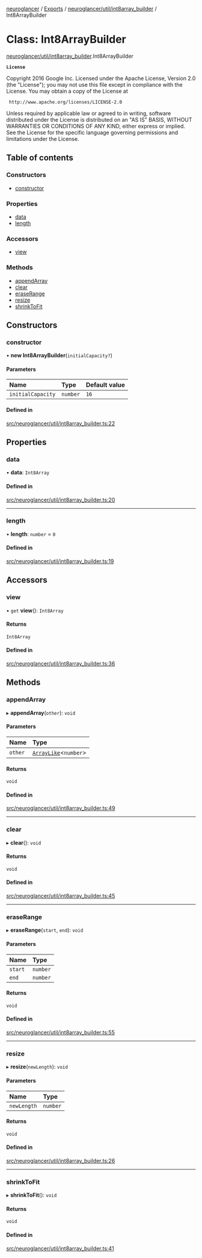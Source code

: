 [neuroglancer](../README.md) / [Exports](../modules.md) / [neuroglancer/util/int8array\_builder](../modules/neuroglancer_util_int8array_builder.md) / Int8ArrayBuilder

# Class: Int8ArrayBuilder

[neuroglancer/util/int8array_builder](../modules/neuroglancer_util_int8array_builder.md).Int8ArrayBuilder

**`License`**

Copyright 2016 Google Inc.
Licensed under the Apache License, Version 2.0 (the "License");
you may not use this file except in compliance with the License.
You may obtain a copy of the License at

     http://www.apache.org/licenses/LICENSE-2.0

Unless required by applicable law or agreed to in writing, software
distributed under the License is distributed on an "AS IS" BASIS,
WITHOUT WARRANTIES OR CONDITIONS OF ANY KIND, either express or implied.
See the License for the specific language governing permissions and
limitations under the License.

## Table of contents

### Constructors

- [constructor](neuroglancer_util_int8array_builder.Int8ArrayBuilder.md#constructor)

### Properties

- [data](neuroglancer_util_int8array_builder.Int8ArrayBuilder.md#data)
- [length](neuroglancer_util_int8array_builder.Int8ArrayBuilder.md#length)

### Accessors

- [view](neuroglancer_util_int8array_builder.Int8ArrayBuilder.md#view)

### Methods

- [appendArray](neuroglancer_util_int8array_builder.Int8ArrayBuilder.md#appendarray)
- [clear](neuroglancer_util_int8array_builder.Int8ArrayBuilder.md#clear)
- [eraseRange](neuroglancer_util_int8array_builder.Int8ArrayBuilder.md#eraserange)
- [resize](neuroglancer_util_int8array_builder.Int8ArrayBuilder.md#resize)
- [shrinkToFit](neuroglancer_util_int8array_builder.Int8ArrayBuilder.md#shrinktofit)

## Constructors

### constructor

• **new Int8ArrayBuilder**(`initialCapacity?`)

#### Parameters

| Name | Type | Default value |
| :------ | :------ | :------ |
| `initialCapacity` | `number` | `16` |

#### Defined in

[src/neuroglancer/util/int8array_builder.ts:22](https://github.com/ActiveBrainAtlas2/neuroglancer/blob/91617476/src/neuroglancer/util/int8array_builder.ts#L22)

## Properties

### data

• **data**: `Int8Array`

#### Defined in

[src/neuroglancer/util/int8array_builder.ts:20](https://github.com/ActiveBrainAtlas2/neuroglancer/blob/91617476/src/neuroglancer/util/int8array_builder.ts#L20)

___

### length

• **length**: `number` = `0`

#### Defined in

[src/neuroglancer/util/int8array_builder.ts:19](https://github.com/ActiveBrainAtlas2/neuroglancer/blob/91617476/src/neuroglancer/util/int8array_builder.ts#L19)

## Accessors

### view

• `get` **view**(): `Int8Array`

#### Returns

`Int8Array`

#### Defined in

[src/neuroglancer/util/int8array_builder.ts:36](https://github.com/ActiveBrainAtlas2/neuroglancer/blob/91617476/src/neuroglancer/util/int8array_builder.ts#L36)

## Methods

### appendArray

▸ **appendArray**(`other`): `void`

#### Parameters

| Name | Type |
| :------ | :------ |
| `other` | [`ArrayLike`](../interfaces/neuroglancer_async_computation_encode_compressed_segmentation_request._internal_.ArrayLike.md)<`number`\> |

#### Returns

`void`

#### Defined in

[src/neuroglancer/util/int8array_builder.ts:49](https://github.com/ActiveBrainAtlas2/neuroglancer/blob/91617476/src/neuroglancer/util/int8array_builder.ts#L49)

___

### clear

▸ **clear**(): `void`

#### Returns

`void`

#### Defined in

[src/neuroglancer/util/int8array_builder.ts:45](https://github.com/ActiveBrainAtlas2/neuroglancer/blob/91617476/src/neuroglancer/util/int8array_builder.ts#L45)

___

### eraseRange

▸ **eraseRange**(`start`, `end`): `void`

#### Parameters

| Name | Type |
| :------ | :------ |
| `start` | `number` |
| `end` | `number` |

#### Returns

`void`

#### Defined in

[src/neuroglancer/util/int8array_builder.ts:55](https://github.com/ActiveBrainAtlas2/neuroglancer/blob/91617476/src/neuroglancer/util/int8array_builder.ts#L55)

___

### resize

▸ **resize**(`newLength`): `void`

#### Parameters

| Name | Type |
| :------ | :------ |
| `newLength` | `number` |

#### Returns

`void`

#### Defined in

[src/neuroglancer/util/int8array_builder.ts:26](https://github.com/ActiveBrainAtlas2/neuroglancer/blob/91617476/src/neuroglancer/util/int8array_builder.ts#L26)

___

### shrinkToFit

▸ **shrinkToFit**(): `void`

#### Returns

`void`

#### Defined in

[src/neuroglancer/util/int8array_builder.ts:41](https://github.com/ActiveBrainAtlas2/neuroglancer/blob/91617476/src/neuroglancer/util/int8array_builder.ts#L41)
